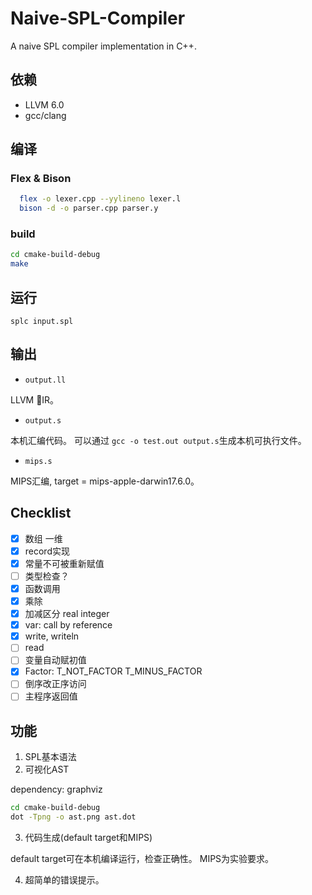 # Naive-SPL-Compiler
A naive SPL compiler implementation in C++.
## 依赖
  - LLVM 6.0
  - gcc/clang
## 编译
### Flex & Bison

```bash
  flex -o lexer.cpp --yylineno lexer.l
  bison -d -o parser.cpp parser.y
```

### build

```bash
cd cmake-build-debug
make
```

## 运行

`splc input.spl`

## 输出

- `output.ll`

LLVM IR。

- `output.s`
      
本机汇编代码。
可以通过 `gcc -o test.out output.s`生成本机可执行文件。

- `mips.s`

MIPS汇编, target = mips-apple-darwin17.6.0。

## Checklist
- [x] 数组 一维
- [x] record实现
- [x] 常量不可被重新赋值
- [ ] 类型检查？
- [x] 函数调用
- [x] 乘除
- [x] 加减区分 real integer
- [x] var: call by reference
- [x] write, writeln
- [ ] read
- [ ] 变量自动赋初值
- [x] Factor: T_NOT_FACTOR T_MINUS_FACTOR
- [ ] 倒序改正序访问
- [ ] 主程序返回值

## 功能

1. SPL基本语法
2. 可视化AST

dependency: graphviz
```bash
cd cmake-build-debug
dot -Tpng -o ast.png ast.dot
```

3. 代码生成(default target和MIPS)

default target可在本机编译运行，检查正确性。
MIPS为实验要求。

4. 超简单的错误提示。